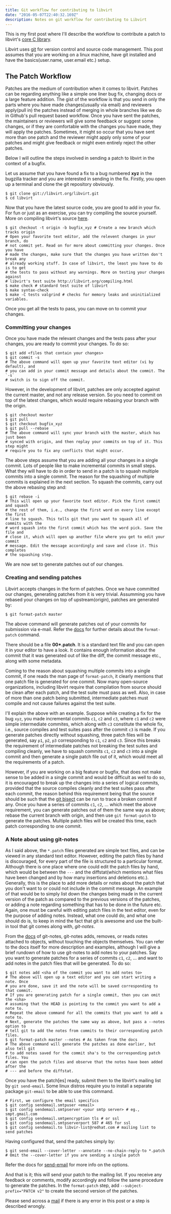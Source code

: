 ```yaml
---
title: Git workflow for contributing to libvirt
date: "2016-05-07T22:40:32.169Z"
description: Notes on git workflow for contributing to Libvirt
---
```


This is my first post where I'll describe the workflow to contribute a patch to
libvirt's [core C library](http://libvirt.org/git/?p=libvirt.git;a=summary).

Libvirt uses [git](https://git-scm.com/) for version control and source code
management. This post assumes that you are working on a linux machine, have git
installed and have the basics(user.name, user.email etc.) setup.

## The Patch Workflow
Patches are the medium of contribution when it comes to libvirt. Patches can be
regarding anything like a simple one liner bug fix, changing docs or a large
feature addition. The gist of the workflow is that you send in only the parts
where you have made changes(usually via email) and reviewers apply(pull in) the
patches instead of merging in whole branches like we do in Github's pull
request based workflow. Once you have sent the patches, the maintainers or
reviewers will give some feedback or suggest some changes, or if they are
comfortable with the changes you have made, they will apply the patches.
Sometimes, it might so occur that you have sent more than one patch and the
reviewer might apply only some of your patches and might give feedback or might
even entirely reject the other patches.

Below I will outline the steps involved in sending a patch to libvirt in the
context of a bugfix.

Let us assume that you have found a fix to a bug numbered **xyz** in the bugzilla
tracker and you are interested in sending in the fix. Firstly, you open up a
terminal and clone the git repository obviously.

```shell
$ git clone git://libvirt.org/libvirt.git
$ cd libvirt
```

Now that you have the latest source code, you are good to add in your fix. For
fun or just as an exercise, you can try compiling the source yourself. More on
compiling libvirt's source [here](http://libvirt.org/compiling.html).

```shell
$ git checkout -t origin -b bugfix_xyz # Create a new branch which tracks origin
# Open your favorite text editor, add the relevent changes in your branch, do
# not commit yet. Read on for more about committing your changes. Once you have
# made the changes, make sure that the changes you have written don't break any
# already working stuff. In case of libvirt, the least you have to do is to get
# the tests to pass without any warnings. More on testing your changes against
# libvirt's test suite http://libvirt.org/compiling.html
$ make check # standard test suite of libvirt
$ make syntax-check
$ make -C tests valgrind # checks for memory leaks and uninitialized variables.
```

Once you get all the tests to pass, you can move on to commit your changes.

### Committing your changes
Once you have made the relevant changes and the tests pass after your changes,
you are ready to commit your changes. To do so:

```shell
$ git add <files that contain your changes>
$ git commit -s
# The above command will open up your favorite text editor (vi by default), and
# you can add in your commit message and details about the commit. The `-s`
# switch is to sign off the commit.
```

However, in the development of libvirt, patches are only accepted against the
current master, and not any release version. So you need to commit on top of the
latest changes, which would require rebasing your branch with the origin.

```shell
$ git checkout master
$ git pull
$ git checkout bugfix_xyz
$ git pull --rebase
# The above command will sync your branch with the master, which has just been
# synced with origin, and then replay your commits on top of it. This step might
# require you to fix any conflicts that might occur.
```

The above steps assume that you are adding all your changes in a single commit.
Lots of people like to make incremental commits in small steps. What they will
have to do in order to send in a patch is to squash multiple commits into a
single commit. The reason for the squashing of multiple commits is explained in
the next section. To squash the commits, carry out the above rebasing step and:

```shell
$ git rebase -i
# This will open up your favorite text editor. Pick the first commit and squash
# the rest of them, i.e., change the first word on every line except the first
# line to squash. This tells git that you want to squash all of commits with the
# word squash into the first commit which has the word pick. Save the file and
# close it, which will open up another file where you get to edit your commit
# message. Edit the message accordingly and save and close it. This completes
# the squashing step.
```
We are now set to generate patches out of our changes.

### Creating and sending patches
Libvirt accepts changes in the form of patches. Once we have committed our
changes, generating patches from it is very trivial. Assumming you have
rebased your changes on top of upstream(origin), patches are generated by:

```shell
$ git format-patch master
```

The above command will generate patches out of your commits for submission via
e-mail. Refer the [docs](https://git-scm.com/docs/git-format-patch) for further
details about the `format-patch` command.

There should be a file **00\*.patch**. It is a standard text file and you can
open it in your editor to have a look. It contains enough information about the
commit that it was generated out of like the diff, the commit message etc.,
along with some metadata.

Coming to the reason about squashing multiple commits into a single commit, if
one reads the man page of `format-patch`, it clearly mentions that one patch
file is generated for one commit. Now many open-source organizations, including
libvirt require that compilation from source should be clean after each patch,
and the test suite must pass as well. Also, in case of more than one patch being
submitted, intermediate patches must compile and not cause failures against the
test suite.

I'll explain the above with an example. Suppose while creating a fix for the bug
`xyz`, you made incremental commits `c1`, `c2` and `c3`, where `c1` and `c2`
were simple intermediate commites, which along with `c3` constitute the whole
fix, i.e., source compiles and test suites pass after the commit `c3` is made.
If you generate patches directly without squashing, three patch files will be
generated, say `p1`, `p2`, `p3` corresponding to `c1`, `c2` and `c3`. Since this
breaks the requirement of intermediate patches not breaking the test suites and
compiling cleanly, we have to squash commits `c1`, `c2` and `c3` into a single
commit and then generate a single patch file out of it, which would meet all the
requirements of a patch.

However, if you are working on a big feature or bugfix, that does not make sense
to be added in a single commit and would be difficult as well to do so, it is
encouraged to break up the changes into a series of logical commits, provided
that the source compiles cleanly and the test suites pass after each commit, the
reason behind this requirement being that the source should be such that the
[git bisect](https://git-scm.com/docs/git-bisect) can be run to trace a broken
commit if any. Once you have a series of commits `c1`, `c2`, ... which meet the
above requirement, you can generate patches out of them the same way as above;
rebase the current branch with origin, and then use `git format-patch` to
generate the patches. Multiple patch files will be created this time, each patch
corresponding to one commit.

### A Note about using git-notes
As I said above, the `*.patch` files generated are simple text files, and can be
viewed in any standard text editor. However, editing the patch files by hand is
discouraged, for every part of the file is structured to a particular format.
Although there is one place where one could edit the patch files by hand, which
would be between the `---` and the diffstat(which mentions what files have been
changed and by how many insertions and deletions etc.). Generally, this is the
place to add more details or notes about the patch that you don't want to or
could not include in the commit message. An example of that would be to simply
list down the changes being made in the current version of the patch as compared
to the previous versions of the patches, or adding a note regarding something
that has to be done in the future etc. Again, one must be careful with editing
patch files in the text editor, even for the purpose of adding notes. Instead,
what one could do, and what one should do is, to keep in mind the fact that git
is awesome and use the built-in tool that git comes along with, *git-notes*.

From the [docs](https://git-scm.com/docs/git-notes) of git-notes, git-notes
adds, removes, or reads notes attached to objects, without touching the
objects themselves. You can refer to the docs itself for more description and
examples, although I will give a brief rundown of how to use git-notes to add
notes to your patches. Say you want to generate patches for a series of commits
`c1`, `c2`, ... and want to add notes in the patch files that will be generated.
To do so:

```shell
$ git notes add <sha of the commit you want to add notes to>
# The above will open up a text editor and you can start writing a note. Once
# you are done, save it and the note will be saved corresponding to that commit.
# If you are generating patch for a single commit, then you can omit the <sha>
# assuming that the HEAD is pointing to the commit you want to add a note to.
# Repeat the above command for all the commits that you want to add a note to.
# Next, generate the patches the same way as above, but pass a --notes option to
# tell git to add the notes from commits to their corresponding patch files.
$ git format-patch master --notes # As taken from the docs
# The above command will generate the patches as done earlier, but also tell git
# to add notes saved for the commit sha's to the corresponding patch files. You
# can open the patch files and observe that the notes have been added after the
# --- and before the diffstat.
```

Once you have the patch[es] ready, submit them to the libvirt's mailing list by
`git send-email`. Some linux distros require you to install a separate package
`git-email` to be able to use this command.

```shell
# First, we configure the email specifics
$ git config sendemail.smtpuser <email>
$ git config sendemail.smtpserver <your smtp server> # eg., smpt.gmail.com
$ git config sendemail.smtpencryption tls # or ssl
$ git config sendemail.smtpserverport 587 # 465 for ssl
$ git config sendemail.to libvir-list@redhat.com # mailing list to send patches
```

Having configured that, send the patches simply by:

```shell
$ git send-email --cover-letter --annotate --no-chain-reply-to *.patch
# Omit the --cover-letter if you are sending a single patch
```

Refer the docs for [send-email](https://git-scm.com/docs/git-send-email) for
more info on the options.

And that is it; this will send your patch to the mailing list. If you receive
any feedback or comments, modify accordingly and follow the same procedure to
generate the patches. In the `format-patch` step, add
`--subject-prefix="PATCH v2"` to create the second version of the patches.


Please send across a [mail](mailto:nishithshah.2211@gmail.com) if there is any
error in this post or a step is described wrongly.
